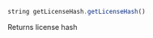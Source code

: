 [//]: # (version=69e225aa9b2dde03cdb23fbe2106d391948d85952e1e00b205e77a8b8263a0b3)

```js
string getLicenseHash.getLicenseHash()
```

Returns license hash

